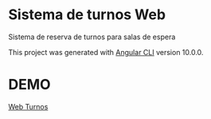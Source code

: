 # Sistema de turnos Web

Sistema de reserva de turnos para salas de espera 

This project was generated with [Angular CLI](https://github.com/angular/angular-cli) version 10.0.0.

# DEMO 
[Web Turnos](https://webturnos.herokuapp.com/)


